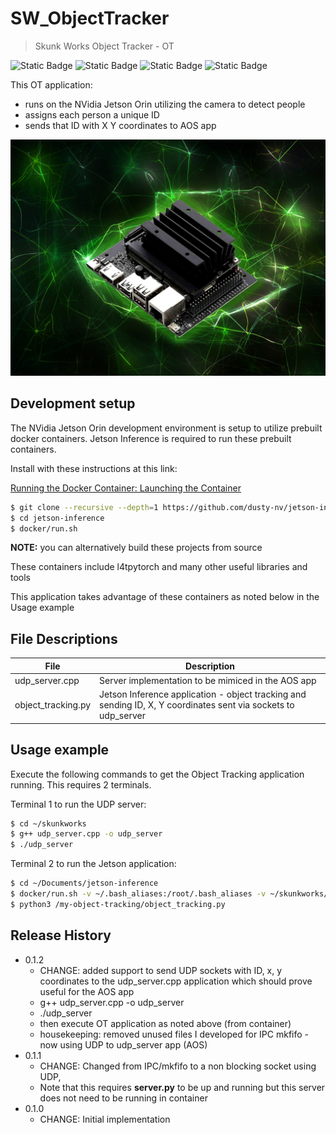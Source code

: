 # SW_ObjectTracker
> Skunk Works Object Tracker - OT


![Static Badge](https://img.shields.io/badge/Python-black?style=for-the-badge&logo=python&logoColor=%23%233776AB&labelColor=black&color=%233776AB)
![Static Badge](https://img.shields.io/badge/Jetson-black?style=for-the-badge&logo=nvidia&logoColor=%2376B900&labelColor=black&color=76B900)
![Static Badge](https://img.shields.io/badge/pytorch-%23EE4C2C?style=for-the-badge&logo=pytorch&logoColor=%23EE4C2C&labelColor=black&color=%23EE4C2C)
![Static Badge](https://img.shields.io/badge/opencv-%235C3EE8?style=for-the-badge&logo=opencv&logoColor=%235C3EE8&labelColor=black&color=%235C3EE8)

This OT application:
* runs on the NVidia Jetson Orin utilizing the camera to detect people
* assigns each person a unique ID
* sends that ID with X Y coordinates to AOS app

![](nano.jpg)

## Development setup

The NVidia Jetson Orin development environment is setup to utilize prebuilt docker containers.
Jetson Inference is required to run these prebuilt containers.

Install with these instructions at this link:

[Running the Docker Container: Launching the Container](https://github.com/dusty-nv/jetson-inference/blob/master/docs/aux-docker.md)

```sh
$ git clone --recursive --depth=1 https://github.com/dusty-nv/jetson-inference
$ cd jetson-inference
$ docker/run.sh
```

**NOTE:**  you can alternatively build these projects from source

These containers include l4tpytorch and many other useful libraries and tools

This application takes advantage of these containers as noted below in the Usage example

## File Descriptions

| File | Description |
| ----------- | ----------- |
| udp_server.cpp | Server implementation to be mimiced in the AOS app | 
| object_tracking.py | Jetson Inference application - object tracking and sending ID, X, Y coordinates sent via sockets to udp_server | 



## Usage example

Execute the following commands to get the Object Tracking application running. This requires 2 terminals.

Terminal 1 to run the UDP server:

```sh
$ cd ~/skunkworks
$ g++ udp_server.cpp -o udp_server
$ ./udp_server
```

Terminal 2 to run the Jetson application:

```sh
$ cd ~/Documents/jetson-inference
$ docker/run.sh -v ~/.bash_aliases:/root/.bash_aliases -v ~/skunkworks/:/my-object-tracking
$ python3 /my-object-tracking/object_tracking.py
```


## Release History

* 0.1.2
    * CHANGE: added support to send UDP sockets with ID, x, y coordinates to the udp_server.cpp application which should prove useful for the AOS app
    * g++ udp_server.cpp -o udp_server
    * ./udp_server
    * then execute OT application as noted above (from container)
    * housekeeping: removed unused files I developed for IPC mkfifo - now using UDP to udp_server app (AOS)
* 0.1.1
    * CHANGE: Changed from IPC/mkfifo to a non blocking socket using UDP, 
    * Note that this requires **server.py** to be up and running but this server does not need to be running in container
* 0.1.0
    * CHANGE: Initial implementation
